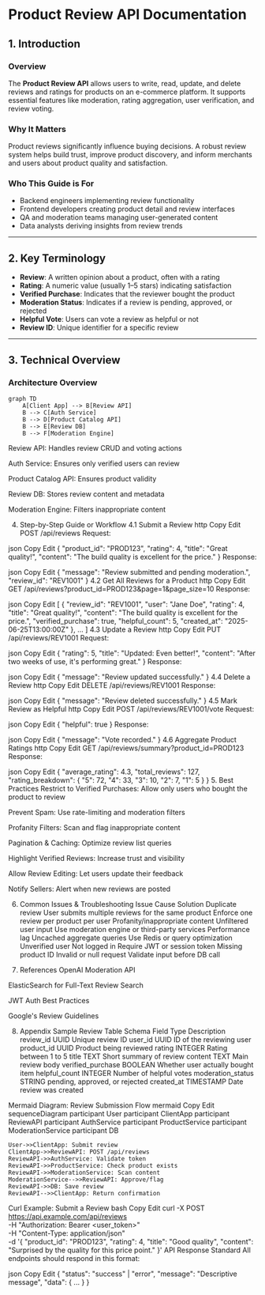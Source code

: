 # Product Review API Documentation

## 1. Introduction

### Overview  
The **Product Review API** allows users to write, read, update, and delete reviews and ratings for products on an e-commerce platform. It supports essential features like moderation, rating aggregation, user verification, and review voting.

### Why It Matters  
Product reviews significantly influence buying decisions. A robust review system helps build trust, improve product discovery, and inform merchants and users about product quality and satisfaction.

### Who This Guide is For  
- Backend engineers implementing review functionality  
- Frontend developers creating product detail and review interfaces  
- QA and moderation teams managing user-generated content  
- Data analysts deriving insights from review trends  

---

## 2. Key Terminology

- **Review**: A written opinion about a product, often with a rating  
- **Rating**: A numeric value (usually 1–5 stars) indicating satisfaction  
- **Verified Purchase**: Indicates that the reviewer bought the product  
- **Moderation Status**: Indicates if a review is pending, approved, or rejected  
- **Helpful Vote**: Users can vote a review as helpful or not  
- **Review ID**: Unique identifier for a specific review  

---

## 3. Technical Overview

### Architecture Overview

```mermaid
graph TD
    A[Client App] --> B[Review API]
    B --> C[Auth Service]
    B --> D[Product Catalog API]
    B --> E[Review DB]
    B --> F[Moderation Engine]
```
Review API: Handles review CRUD and voting actions

Auth Service: Ensures only verified users can review

Product Catalog API: Ensures product validity

Review DB: Stores review content and metadata

Moderation Engine: Filters inappropriate content

4. Step-by-Step Guide or Workflow
4.1 Submit a Review
http
Copy
Edit
POST /api/reviews
Request:

json
Copy
Edit
{
  "product_id": "PROD123",
  "rating": 4,
  "title": "Great quality!",
  "content": "The build quality is excellent for the price."
}
Response:

json
Copy
Edit
{
  "message": "Review submitted and pending moderation.",
  "review_id": "REV1001"
}
4.2 Get All Reviews for a Product
http
Copy
Edit
GET /api/reviews?product_id=PROD123&page=1&page_size=10
Response:

json
Copy
Edit
[
  {
    "review_id": "REV1001",
    "user": "Jane Doe",
    "rating": 4,
    "title": "Great quality!",
    "content": "The build quality is excellent for the price.",
    "verified_purchase": true,
    "helpful_count": 5,
    "created_at": "2025-06-25T13:00:00Z"
  },
  ...
]
4.3 Update a Review
http
Copy
Edit
PUT /api/reviews/REV1001
Request:

json
Copy
Edit
{
  "rating": 5,
  "title": "Updated: Even better!",
  "content": "After two weeks of use, it's performing great."
}
Response:

json
Copy
Edit
{
  "message": "Review updated successfully."
}
4.4 Delete a Review
http
Copy
Edit
DELETE /api/reviews/REV1001
Response:

json
Copy
Edit
{
  "message": "Review deleted successfully."
}
4.5 Mark Review as Helpful
http
Copy
Edit
POST /api/reviews/REV1001/vote
Request:

json
Copy
Edit
{
  "helpful": true
}
Response:

json
Copy
Edit
{
  "message": "Vote recorded."
}
4.6 Aggregate Product Ratings
http
Copy
Edit
GET /api/reviews/summary?product_id=PROD123
Response:

json
Copy
Edit
{
  "average_rating": 4.3,
  "total_reviews": 127,
  "rating_breakdown": {
    "5": 72,
    "4": 33,
    "3": 10,
    "2": 7,
    "1": 5
  }
}
5. Best Practices
Restrict to Verified Purchases: Allow only users who bought the product to review

Prevent Spam: Use rate-limiting and moderation filters

Profanity Filters: Scan and flag inappropriate content

Pagination & Caching: Optimize review list queries

Highlight Verified Reviews: Increase trust and visibility

Allow Review Editing: Let users update their feedback

Notify Sellers: Alert when new reviews are posted

6. Common Issues & Troubleshooting
Issue	Cause	Solution
Duplicate review	User submits multiple reviews for the same product	Enforce one review per product per user
Profanity/inappropriate content	Unfiltered user input	Use moderation engine or third-party services
Performance lag	Uncached aggregate queries	Use Redis or query optimization
Unverified user	Not logged in	Require JWT or session token
Missing product ID	Invalid or null request	Validate input before DB call

7. References
OpenAI Moderation API

ElasticSearch for Full-Text Review Search

JWT Auth Best Practices

Google's Review Guidelines

8. Appendix
Sample Review Table Schema
Field	Type	Description
review_id	UUID	Unique review ID
user_id	UUID	ID of the reviewing user
product_id	UUID	Product being reviewed
rating	INTEGER	Rating between 1 to 5
title	TEXT	Short summary of review
content	TEXT	Main review body
verified_purchase	BOOLEAN	Whether user actually bought item
helpful_count	INTEGER	Number of helpful votes
moderation_status	STRING	pending, approved, or rejected
created_at	TIMESTAMP	Date review was created

Mermaid Diagram: Review Submission Flow
mermaid
Copy
Edit
sequenceDiagram
    participant User
    participant ClientApp
    participant ReviewAPI
    participant AuthService
    participant ProductService
    participant ModerationService
    participant DB

    User->>ClientApp: Submit review
    ClientApp->>ReviewAPI: POST /api/reviews
    ReviewAPI->>AuthService: Validate token
    ReviewAPI->>ProductService: Check product exists
    ReviewAPI->>ModerationService: Scan content
    ModerationService-->>ReviewAPI: Approve/flag
    ReviewAPI->>DB: Save review
    ReviewAPI-->>ClientApp: Return confirmation
Curl Example: Submit a Review
bash
Copy
Edit
curl -X POST https://api.example.com/api/reviews \
  -H "Authorization: Bearer <user_token>" \
  -H "Content-Type: application/json" \
  -d '{
        "product_id": "PROD123",
        "rating": 4,
        "title": "Good quality",
        "content": "Surprised by the quality for this price point."
      }'
API Response Standard
All endpoints should respond in this format:

json
Copy
Edit
{
  "status": "success" | "error",
  "message": "Descriptive message",
  "data": { ... }
}
